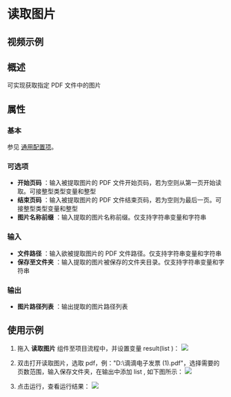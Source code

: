 # 读取图片

## 视频示例

## 概述

可实现获取指定 PDF 文件中的图片

## 属性

### 基本

参见 [通用配置项](../Appendix/CommonConfigurationItems.md)。

### 可选项

- **开始页码** ：输入被提取图片的 PDF 文件开始页码，若为空则从第一页开始读取。可接整型类型变量和整型
- **结束页码** ：输入被提取图片的 PDF 文件结束页码，若为空则为最后一页。可接整型类型变量和整型
- **图片名称前缀** ：输入提取的图片名称前缀。仅支持字符串变量和字符串

### 输入

- **文件路径** ：输入欲被提取图片的 PDF 文件路径。仅支持字符串变量和字符串
- **保存至文件夹** ：输入提取的图片被保存的文件夹目录。仅支持字符串变量和字符串

### 输出

- **图片路径列表** ：输出提取的图片路径列表

## 使用示例

1. 拖入 **读取图片** 组件至项目流程中，并设置变量 result(list <string>)：
![](https://docimages.blob.core.chinacloudapi.cn/images/Activities/ExtractImages_1.png)

2. 双击打开读取图片，选取 pdf，例："D:\\滴滴电子发票 (1).pdf"，选择需要的页数范围，输入保存文件夹，在输出中添加 list <string>, 如下图所示：
![](https://docimages.blob.core.chinacloudapi.cn/images/Activities/ExtractImages_2.png)

3. 点击运行，查看运行结果：
![](https://docimages.blob.core.chinacloudapi.cn/images/Activities/ExtractImages_3.png)